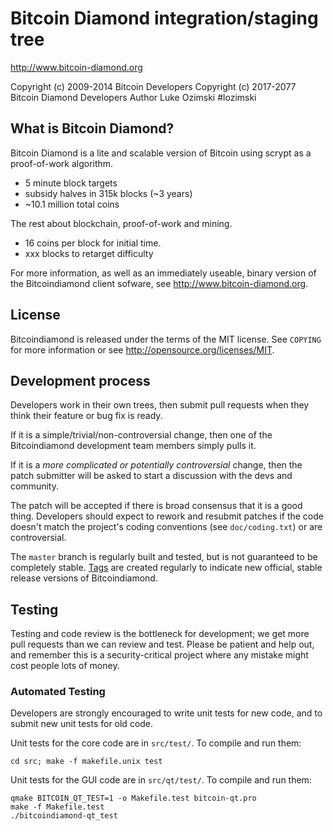 Bitcoin Diamond integration/staging tree
================================

http://www.bitcoin-diamond.org

Copyright (c) 2009-2014 Bitcoin Developers
Copyright (c) 2017-2077 Bitcoin Diamond Developers
Author Luke Ozimski
#lozimski

What is Bitcoin Diamond?
----------------

Bitcoin Diamond is a lite and scalable version of Bitcoin using scrypt as a proof-of-work algorithm.
 - 5 minute block targets
 - subsidy halves in 315k blocks (~3 years)
 - ~10.1 million total coins

The rest about blockchain, proof-of-work and mining.
 - 16 coins per block for initial time. 
 - xxx blocks to retarget difficulty

For more information, as well as an immediately useable, binary version of
the Bitcoindiamond client sofware, see http://www.bitcoin-diamond.org.

License
-------

Bitcoindiamond is released under the terms of the MIT license. See `COPYING` for more
information or see http://opensource.org/licenses/MIT.

Development process
-------------------

Developers work in their own trees, then submit pull requests when they think
their feature or bug fix is ready.

If it is a simple/trivial/non-controversial change, then one of the Bitcoindiamond
development team members simply pulls it.

If it is a *more complicated or potentially controversial* change, then the patch
submitter will be asked to start a discussion with the devs and community.

The patch will be accepted if there is broad consensus that it is a good thing.
Developers should expect to rework and resubmit patches if the code doesn't
match the project's coding conventions (see `doc/coding.txt`) or are
controversial.

The `master` branch is regularly built and tested, but is not guaranteed to be
completely stable. [Tags](https://github.com/bitcoindiamond-project/bitcoindiamond/tags) are created
regularly to indicate new official, stable release versions of Bitcoindiamond.

Testing
-------

Testing and code review is the bottleneck for development; we get more pull
requests than we can review and test. Please be patient and help out, and
remember this is a security-critical project where any mistake might cost people
lots of money.

### Automated Testing

Developers are strongly encouraged to write unit tests for new code, and to
submit new unit tests for old code.

Unit tests for the core code are in `src/test/`. To compile and run them:

    cd src; make -f makefile.unix test

Unit tests for the GUI code are in `src/qt/test/`. To compile and run them:

    qmake BITCOIN_QT_TEST=1 -o Makefile.test bitcoin-qt.pro
    make -f Makefile.test
    ./bitcoindiamond-qt_test

